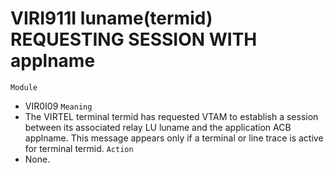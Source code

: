 # VIRI911I luname(termid) REQUESTING SESSION WITH applname
`Module`
- VIR0I09
`Meaning`
- The VIRTEL terminal termid has requested VTAM to establish a session between its associated relay LU luname and the application ACB applname. This message appears only if a terminal or line trace is active for terminal termid.
`Action`
- None.
